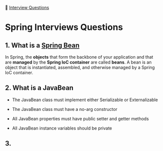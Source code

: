 :palm_tree: [Interview Questions](https://kellylin1115.github.io/interview-questions-blog/)

# Spring Interviews Questions

## 1. What is a [Spring Bean](https://www.baeldung.com/spring-bean)
In Spring, the **objects** that form the backbone of your application and that are **managed** by the **Spring IoC container** are called **beans**. A bean is an object that is instantiated, assembled, and otherwise managed by a Spring IoC container.

## 2. What is a JavaBean
- The JavaBean class must implement either Serializable or Externalizable

- The JavaBean class must have a no-arg constructor

- All JavaBean properties must have public setter and getter methods

- All JavaBean instance variables should be private

## 3. 